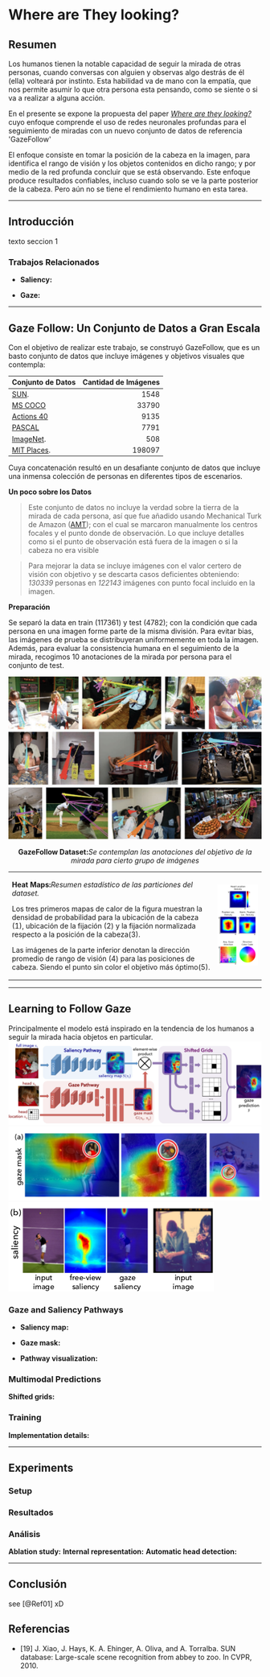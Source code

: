 # Where are They looking?

## Resumen
Los humanos tienen la notable capacidad de seguir la mirada de otras personas, cuando conversas con alguien y observas algo destrás de él (ella) volteará por instinto.
Esta habilidad va de mano con la empatía, que nos permite asumir lo que otra persona esta pensando, como se siente o si va a realizar a alguna acción.

En el presente se expone la propuesta del paper
_[Where are they looking?](http://gazefollow.csail.mit.edu/)_ cuyo enfoque comprende el uso de redes neuronales profundas para el seguimiento de miradas con un nuevo conjunto de datos de referencia 'GazeFollow'


El enfoque consiste en tomar la posición de la cabeza en la imagen, para identifica el rango de visión y los objetos contenidos en dicho rango; y por medio de la red profunda concluir que se está observando. Este enfoque produce resultados confiables, incluso cuando solo se ve la parte posterior de la cabeza. Pero aún no se tiene el rendimiento humano en esta tarea.

---------------------------------------------

## Introducción ##
texto seccion 1

### Trabajos Relacionados
- __Saliency:__

- __Gaze:__

---------------------------------------------

## Gaze Follow: Un Conjunto de Datos a Gran Escala
Con el objetivo de realizar este trabajo, se construyó GazeFollow, que es un basto conjunto de datos que incluye imágenes y objetivos visuales que contempla:
<center>

  Conjunto de Datos| Cantidad de Imágenes
  :--------- | --------:
  [SUN][1]. | 1548
  [MS COCO][2] | 33790
  [Actions 40][3] | 9135
  [PASCAL][4] | 7791
  [ImageNet][5]. | 508
  [MIT Places][6]. | 198097
</center>

[1]: (https://groups.csail.mit.edu/vision/SUN/)
[2]: (http://cocodataset.org/#home).
[3]: (http://vision.stanford.edu/Datasets/40actions.html).
[4]: (http://host.robots.ox.ac.uk/pascal/VOC/databases.html).
[5]: (http://www.image-net.org/)
[6]: (http://places.csail.mit.edu/)

Cuya concatenación resultó en un desafiante conjunto de datos que incluye una inmensa colección de personas en diferentes tipos de escenarios.

__Un poco sobre los Datos__
> Este conjunto de datos no incluye la verdad sobre la tierra de la mirada de cada persona, así que fue añadido usando Mechanical Turk de Amazon ([AMT](https://www.mturk.com/mturk/welcome)); con el cual se marcaron manualmente los centros focales y el punto donde de observación. Lo que incluye detalles como si el punto de observación está fuera de la imagen o si la cabeza no era visible

> Para mejorar la data se incluye imágenes con el valor certero de visión con objetivo y se descarta casos deficientes obteniendo: _130339_ personas en _122143_ imágenes con punto focal incluido en la imagen.

__Preparación__

Se separó la data en train (117361) y test (4782); con la condición que cada persona en una imagen forme parte de la misma división.
Para evitar bias, las imágenes de prueba se distribuyeran uniformemente en toda la imagen.
Además, para evaluar la consistencia humana en el seguimiento de la mirada, recogimos 10 anotaciones de la mirada por persona para el conjunto de test.

<center>
  <img src="imagenes/fig2.1.png">
  <p><b>GazeFollow Dataset:</b><i>Se contemplan las anotaciones del objetivo de la mirada para cierto grupo de imágenes</i></p>
</center>

<table>
  <tr>
    <td>
      <p><b>Heat Maps:</b><i>Resumen estadístico de las particiones del dataset.</i></p>
      <p>Los tres primeros mapas de calor de la figura muestran la densidad de probabilidad  para la ubicación de la cabeza (1), ubicación de la fijación (2) y la fijación normalizada respecto a la posición de la cabeza(3).</p>
      <p>Las imágenes de la parte inferior denotan la dirección promedio de rango de visión (4) para las posiciones de cabeza. Siendo el punto sin color el objetivo más óptimo(5).</p>
    </td>
    <td>
        <img src="imagenes/fig2.2.png">
    </td>
  </tr>
</table>



---------------------------------------------

## Learning to Follow Gaze
Principalmente el modelo está inspirado en la tendencia de los humanos a seguir la mirada hacia objetos en particular.
![seccion3](imagenes/fig3.png "Arquitectura de Red")
![seccion3](imagenes/fig3.1.png "Visualizacion de Vias")
![seccion3](imagenes/fig3.2.png "Visualizacion de Vias")
### Gaze and Saliency Pathways
- __Saliency map:__

- __Gaze mask:__

- __Pathway visualization:__
### Multimodal Predictions
__Shifted grids:__
### Training
__Implementation details:__

---------------------------------------------

## Experiments
### Setup
### Resultados
### Análisis
__Ablation study:__
__Internal representation:__
__Automatic head detection:__

---------------------------------------------

## Conclusión
 see [@Ref01] xD


## Referencias
- [19] J. Xiao, J. Hays, K. A. Ehinger, A. Oliva, and A. Torralba. SUN database: Large-scale scene recognition from abbey to zoo. In CVPR, 2010.
